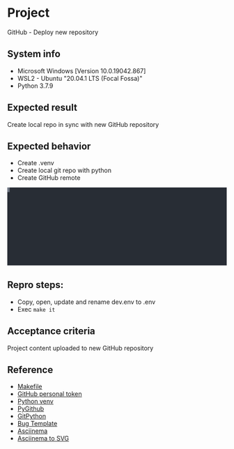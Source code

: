 # Project

GitHub - Deploy new repository

## System info

- Microsoft Windows [Version 10.0.19042.867]
- WSL2 - Ubuntu "20.04.1 LTS (Focal Fossa)"
- Python 3.7.9

## Expected result

Create local repo in sync with new GitHub repository

## Expected behavior

- Create .venv
- Create local git repo with python
- Create GitHub remote

![Recording](./recording.svg)

## Repro steps:

- Copy, open, update and rename dev.env to .env
- Exec `make it`

## Acceptance criteria

Project content uploaded to new GitHub repository

## Reference

- [Makefile](https://dev.to/yankee/streamline-projects-using-makefile-28fe)
- [GitHub personal token](https://docs.github.com/en/github/authenticating-to-github/creating-a-personal-access-token)
- [Python venv](https://docs.python.org/3/library/venv.html)
- [PyGithub](https://pygithub.readthedocs.io/en/latest/introduction.html)
- [GitPython](https://gitpython.readthedocs.io/en/stable/index.html)
- [Bug Template](https://docs.microsoft.com/en-us/azure/devops/boards/backlogs/manage-bugs?view=azure-devops&tabs=new-web-form)
- [Asciinema](https://asciinema.org/docs/how-it-works)
- [Asciinema to SVG](https://github.com/marionebl/svg-term-cli)
